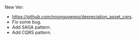 New Ver:
- https://github.com/noonguyenps/depreciation_asset_cqrs.
- Fix some bug.
- Add SAGA pattern.
- Add CQRS pattern.
